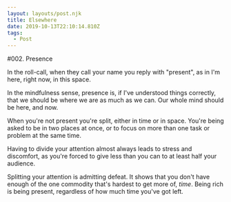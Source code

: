 ```yaml
---
layout: layouts/post.njk
title: Elsewhere
date: 2019-10-13T22:10:14.810Z
tags:
  - Post
---
```

#002. Presence

In the roll-call, when they call your name you reply with "present", as in I'm here, right now, in this space. 

In the mindfulness sense, presence is, if I've understood things correctly, that we should be where we are as much as we can. Our whole mind should be here, and now. 

When you're not present you're split, either in time or in space. You're being asked to be in two places at once, or to focus on more than one task or problem at the same time.

Having to divide your attention almost always leads to stress and discomfort, as you're forced to give less than you can to at least half your audience.

Splitting your attention is admitting defeat. It shows that you don't have enough of the one commodity that's hardest to get more of, _time_. Being rich is being present, regardless of how much time you've got left.
